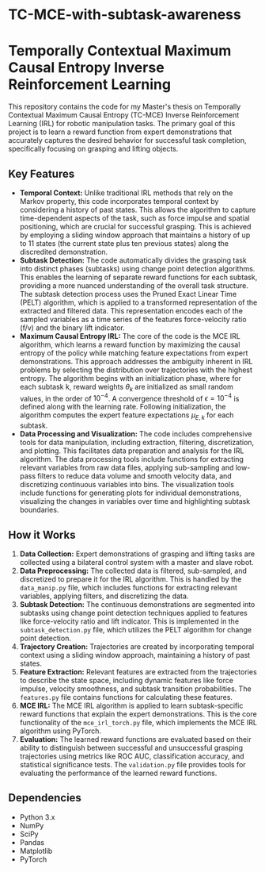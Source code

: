 # TC-MCE-with-subtask-awareness
# Temporally Contextual Maximum Causal Entropy Inverse Reinforcement Learning

This repository contains the code for my Master's thesis on Temporally Contextual Maximum Causal Entropy (TC-MCE) Inverse Reinforcement Learning (IRL) for robotic manipulation tasks. The primary goal of this project is to learn a reward function from expert demonstrations that accurately captures the desired behavior for successful task completion, specifically focusing on grasping and lifting objects.

## Key Features

* **Temporal Context:** Unlike traditional IRL methods that rely on the Markov property, this code incorporates temporal context by considering a history of past states. This allows the algorithm to capture time-dependent aspects of the task, such as force impulse and spatial positioning, which are crucial for successful grasping. This is achieved by employing a sliding window approach that maintains a history of up to 11 states (the current state plus ten previous states) along the discredited demonstration.
* **Subtask Detection:** The code automatically divides the grasping task into distinct phases (subtasks) using change point detection algorithms. This enables the learning of separate reward functions for each subtask, providing a more nuanced understanding of the overall task structure. The subtask detection process uses the Pruned Exact Linear Time (PELT) algorithm, which is applied to a transformed representation of the extracted and filtered data. This representation encodes each of the sampled variables as a time series of the features force-velocity ratio (f/v) and the binary lift indicator.
* **Maximum Causal Entropy IRL:** The core of the code is the MCE IRL algorithm, which learns a reward function by maximizing the causal entropy of the policy while matching feature expectations from expert demonstrations. This approach addresses the ambiguity inherent in IRL problems by selecting the distribution over trajectories with the highest entropy. The algorithm begins with an initialization phase, where for each subtask k, reward weights $\theta_k$ are initialized as small random values, in the order of $10^{-4}$. A convergence threshold of $\epsilon = 10^{-4}$ is defined along with the learning rate. Following initialization, the algorithm computes the expert feature expectations $\mu_{E,k}$ for each subtask.
* **Data Processing and Visualization:** The code includes comprehensive tools for data manipulation, including extraction, filtering, discretization, and plotting. This facilitates data preparation and analysis for the IRL algorithm. The data processing tools include functions for extracting relevant variables from raw data files, applying sub-sampling and low-pass filters to reduce data volume and smooth velocity data, and discretizing continuous variables into bins. The visualization tools include functions for generating plots for individual demonstrations, visualizing the changes in variables over time and highlighting subtask boundaries.

## How it Works

1. **Data Collection:** Expert demonstrations of grasping and lifting tasks are collected using a bilateral control system with a master and slave robot.
2. **Data Preprocessing:** The collected data is filtered, sub-sampled, and discretized to prepare it for the IRL algorithm. This is handled by the `data_manip.py` file, which includes functions for extracting relevant variables, applying filters, and discretizing the data.
3. **Subtask Detection:** The continuous demonstrations are segmented into subtasks using change point detection techniques applied to features like force-velocity ratio and lift indicator. This is implemented in the `subtask_detection.py` file, which utilizes the PELT algorithm for change point detection.
4. **Trajectory Creation:** Trajectories are created by incorporating temporal context using a sliding window approach, maintaining a history of past states.
5. **Feature Extraction:** Relevant features are extracted from the trajectories to describe the state space, including dynamic features like force impulse, velocity smoothness, and subtask transition probabilities. The `features.py` file contains functions for calculating these features.
6. **MCE IRL:** The MCE IRL algorithm is applied to learn subtask-specific reward functions that explain the expert demonstrations. This is the core functionality of the `mce_irl_torch.py` file, which implements the MCE IRL algorithm using PyTorch.
7. **Evaluation:** The learned reward functions are evaluated based on their ability to distinguish between successful and unsuccessful grasping trajectories using metrics like ROC AUC, classification accuracy, and statistical significance tests. The `validation.py` file provides tools for evaluating the performance of the learned reward functions.

## Dependencies

* Python 3.x
* NumPy
* SciPy
* Pandas
* Matplotlib
* PyTorch

